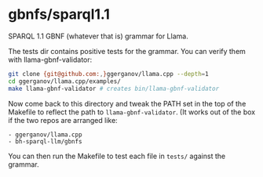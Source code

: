 # gbnfs/sparql1.1

SPARQL 1.1 GBNF (whatever that is) grammar for Llama.

The tests dir contains positive tests for the grammar. You can verify them with llama-gbnf-validator:

``` bash
git clone {git@github.com:,}ggerganov/llama.cpp --depth=1
cd ggerganov/llama.cpp/examples/
make llama-gbnf-validator # creates bin/llama-gbnf-validator
```

Now come back to this directory and tweak the PATH set in the top of the Makefile to reflect the path to `llama-gbnf-validator`. (It works out of the box if the two repos are arranged like:
```
- ggerganov/llama.cpp
- bh-sparql-llm/gbnfs
```
You can then run the Makefile to test each file in `tests/` against the grammar.
